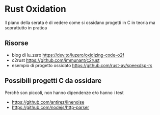 # Rust Oxidation

Il piano della serata è di vedere come si ossidano progetti in C in teoria ma soprattutto in pratica

## Risorse

- blog di lu_zero https://dev.to/luzero/oxidizing-code-o2f
- c2rust https://github.com/immunant/c2rust
- esempio di progetto ossidato https://github.com/rust-av/speexdsp-rs

## Possibili progetti C da ossidare

Perchè son piccoli, non hanno dipendenze e/o hanno i test 

- https://github.com/antirez/linenoise
- https://github.com/nodejs/http-parser

